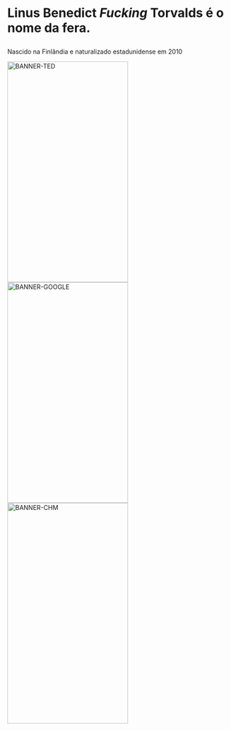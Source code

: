 # Linus Benedict <i>Fucking</i> Torvalds é o nome da fera. </p>
Nascido na Finlândia e naturalizado estadunidense em 2010 </p>

<a href='https://postimg.cc/vgsLB6xJ' target='https://youtu.be/o8NPllzkFhE'><img src='https://i.postimg.cc/TwyktVd3/BANNER-TED.png' height="500px" width="273,84px" alt='BANNER-TED'/></a><a href='https://postimg.cc/Z0fpkQjt' target='_blank'><img src='https://i.postimg.cc/L6STPK1X/BANNER-GOOGLE.png' height="500px" width="273,84px" alt='BANNER-GOOGLE'/></a><a href='https://postimg.cc/R6fyr91d' target='_blank'><img src='https://i.postimg.cc/631Xvpyk/BANNER-CHM.png' height="500px" width="273,84px"  alt='BANNER-CHM'/></a></a> 

